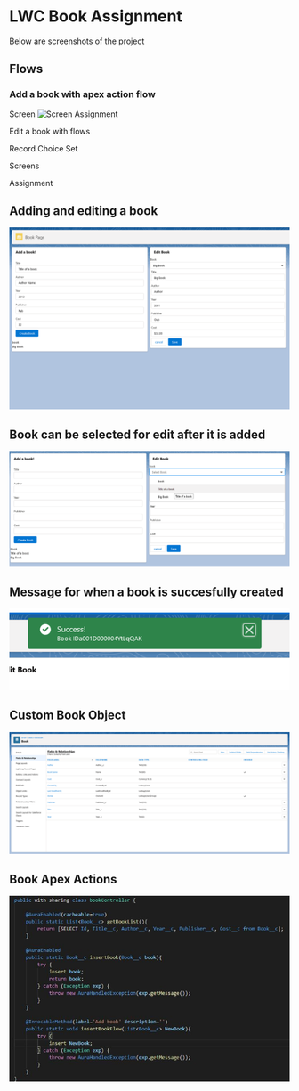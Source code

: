 # LWC Book Assignment

Below are screenshots of the project

## Flows
### Add a book with apex action flow

Screen
![Screen](screen.jpg)
Assignment

Edit a book with flows

Record Choice Set

Screens

Assignment


## Adding and editing a book
![Adding and editing a book](https://raw.githubusercontent.com/mvaldez2/lwc-book/master/Screenshot%202021-09-23%20at%2013-55-43%20Book%20Page%20Salesforce.png)

## Book can be selected for edit after it is added
![Book can be selected for edit after it is added](https://raw.githubusercontent.com/mvaldez2/lwc-book/master/book%20page.png)

## Message for when a book is succesfully created
![Message for when a book is succesfully created](https://raw.githubusercontent.com/mvaldez2/lwc-book/master/book%20created.png)

## Custom Book Object
![Custom Book Obeject](https://raw.githubusercontent.com/mvaldez2/lwc-book/master/Screenshot%202021-09-23%20at%2014-15-56%20Book%20Salesforce.png)

## Book Apex Actions
![Book Apex Actions](https://raw.githubusercontent.com/mvaldez2/lwc-book/master/book%20controller.JPG)



